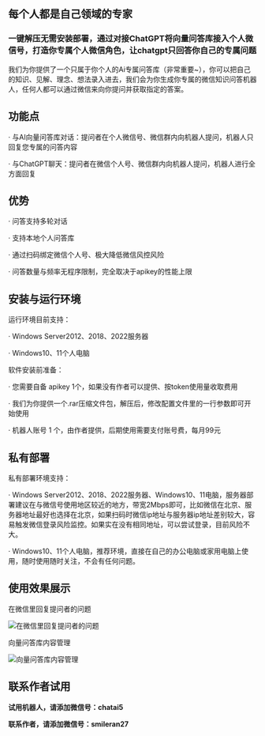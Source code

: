 
## 每个人都是自己领域的专家
### 一键解压无需安装部署，通过对接ChatGPT将向量问答库接入个人微信号，打造你专属个人微信角色，让chatgpt只回答你自己的专属问题
我们为你提供了一个只属于你个人的Ai专属问答库（非常重要~），你可以把自己的知识、见解、理念、想法录入进去，我们会为你生成你专属的微信知识问答机器人，任何人都可以通过微信来向你提问并获取指定的答案。


## 功能点
· 与AI向量问答库对话：提问者在个人微信号、微信群内向机器人提问，机器人只回复您专属的问答内容

· 与ChatGPT聊天：提问者在微信个人号、微信群内向机器人提问，机器人进行全方面回复


## 优势
· 问答支持多轮对话

· 支持本地个人问答库

· 通过扫码绑定微信个人号、极大降低微信风控风险

· 问答数量与频率无程序限制，完全取决于apikey的性能上限


## 安装与运行环境
运行环境目前支持：

· Windows Server2012、2018、2022服务器

· Windows10、11个人电脑

软件安装前准备：

· 您需要自备 apikey 1个，如果没有作者可以提供、按token使用量收取费用

· 我们为你提供一个.rar压缩文件包，解压后，修改配置文件里的一行参数即可开始使用

· 机器人账号 1 个，由作者提供，后期使用需要支付账号费，每月99元


## 私有部署
私有部署环境支持：

· Windows Server2012、2018、2022服务器、Windows10、11电脑，服务器部署建议在与微信号使用地区较近的地方，带宽2Mbps即可，比如微信在北京、服务器地址最好也选择在北京，如果扫码时微信ip地址与服务器ip地址差别较大，容易触发微信登录风险监控。如果实在没有相同地址，可以尝试登录，目前风险不大。

· Windows10、11个人电脑，推荐环境，直接在自己的办公电脑或家用电脑上使用，随时使用随时关注，不会有任何问题。

## 使用效果展示
在微信里回复提问者的问题

![在微信里回复提问者的问题](https://p1.mingdaoyun.cn/RiceText/e50eb66a-8e91-4bbe-979a-ca5df9cde651/6049b3586c16421510d92328/20230528/7Rca6Ubzfp0A7del1YbZeU1q3j8H4e1oeLaDa02Ndi15ddbv5U17a14XfM382g5a.jpg?e=1685247421&token=PGtAPYyCYxCQ1zckbL-ecATOk42z8P3jdPahEnzt:904sG9KSJCtQ_iQKKU_bI9S-Lyw=)


向量问答库内容管理

![向量问答库内容管理](https://p1.mingdaoyun.cn/RiceText/e50eb66a-8e91-4bbe-979a-ca5df9cde651/6049b3586c16421510d92328/20230612/5B5l2m7621683Bc33M37a51n1G81decNay4u4reV0d9tb99w972a3Jdt2od7dZ6k.png?e=1686562370&token=PGtAPYyCYxCQ1zckbL-ecATOk42z8P3jdPahEnzt:sryh57BjuZ4wN3xP4qs5kQcr3nA=)


## 联系作者试用
**试用机器人，请添加微信号：chatai5**

**联系作者，请添加微信号：smileran27**
